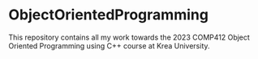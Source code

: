 # ObjectOrientedProgramming

This repository contains all my work towards the 2023 COMP412 Object Oriented Programming using C++ course at Krea University.
